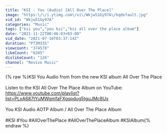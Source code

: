 ```yaml
---
title: "KSI - You (Audio) [All Over The Place]"
image: "https:\/\/i.ytimg.com\/vi\/WkjwS1Gy97A\/hqdefault.jpg"
vid_id: "WkjwS1Gy97A"
categories: "Music"
tags: ["ksi you","you ksi","ksi all over the place album"]
date: "2021-11-22T00:46:03+03:00"
vid_date: "2021-07-16T03:37:14Z"
duration: "PT3M33S"
viewcount: "374578"
likeCount: "6205"
dislikeCount: "126"
channel: "Revive Music"
---
```

{% raw %}KSI You Audio from from the new KSI album All Over The Place<br /><br />Listen to the KSI All Over The Place Album on YouTube: <a rel="nofollow" target="blank" href="https://www.youtube.com/playlist?list=PLxA687tYuMWgmfaFXgspdug5tguJMc8Ux">https://www.youtube.com/playlist?list=PLxA687tYuMWgmfaFXgspdug5tguJMc8Ux</a><br /><br />You KSI Audio AOTP Album / All Over The Place Album<br /><br />#KSI #You #AllOverThePlace #AllOverThePlaceAlbum #KSIAlbum{% endraw %}
